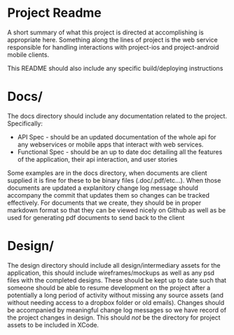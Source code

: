 # Project Readme

A short summary of what this project is directed at accomplishing is appropriate here. Something along the lines of project is the web service responsible for handling interactions with project-ios and project-android mobile clients.

This README should also include any specific build/deploying instructions

# Docs/

The docs directory should include any documentation related to the project. Specifically:

- API Spec - should be an updated documentation of the whole api for any webservices or mobile apps that interact with web services.
- Functional Spec - should be an up to date doc detailing all the features of the application, their api interaction, and user stories

Some examples are in the docs directory, when documents are client supplied it is fine for these to be binary files (.doc/.pdf/etc...). When those documents are updated a explanitory change log message should accompany the commit that updates them so changes can be tracked effectively. For documents that we create, they should be in proper markdown format so that they can be viewed nicely on Github as well as be used for generating pdf documents to send back to the client

# Design/

The design directory should include all design/intermediary assets for the application, this should include wireframes/mockups as well as any psd files with the completed designs. These should be kept up to date such that someone should be able to resume development on the project after a potentially a long period of activity without missing any source assets (and without needing access to a dropbox folder or old emails). Changes should be accompanied by meaningful change log messages so we have record of the project changes in design. This should *not* be the directory for project assets to be included in XCode.